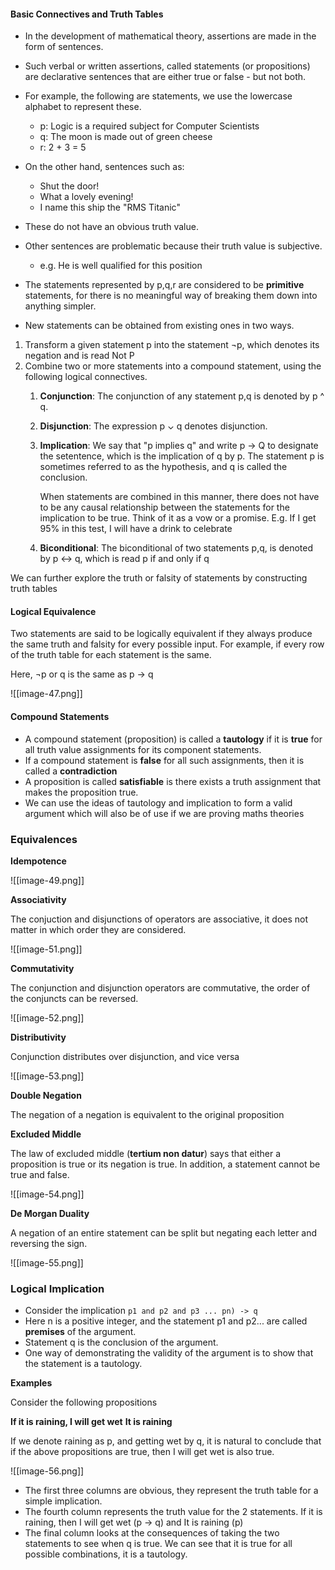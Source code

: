 #### Basic Connectives and Truth Tables

- In the development of mathematical theory, assertions are made in the form of sentences.
- Such verbal or written assertions, called statements (or propositions) are declarative sentences that are either true or false - but not both. 
- For example, the following are statements, we use the lowercase alphabet to represent these.
	- p: Logic is a required subject for Computer Scientists
	- q: The moon is made out of green cheese
	- r: 2 + 3 = 5

- On the other hand, sentences such as:
	- Shut the door!
	- What a lovely evening!
	- I name this ship the "RMS Titanic"
- These do not have an obvious truth value.
- Other sentences are problematic because their truth value is subjective. 
	- e.g. He is well qualified for this position

- The statements represented by p,q,r are considered to be **primitive** statements, for there is no meaningful way of breaking them down into anything simpler. 
- New statements can be obtained from existing ones in two ways. 

1. Transform a given statement p into the statement ¬p, which denotes its negation and is read Not P
2. Combine two or more statements into a compound statement, using the following logical connectives.
	1. **Conjunction**: The conjunction of any statement p,q is denoted by p ^ q.
	2. **Disjunction**: The expression p ⌄ q denotes disjunction. 
	3. **Implication**: We say that "p implies q" and write p -> Q to designate the setentence, which is the implication of q by p. The statement p is sometimes referred to as the hypothesis, and q is called the conclusion. 

		When statements are combined in this manner, there does not have to be any causal relationship between the statements for the implication to be true. Think of it as a vow or a promise. E.g. If I get 95% in this test, I will have a drink to celebrate
	4. **Biconditional**: The biconditional of two statements p,q, is denoted by p <-> q, which is read p if and only if q

We can further explore the truth or falsity of statements by constructing truth tables



#### Logical Equivalence

Two statements are said to be logically equivalent if they always produce the same truth and falsity for every possible input. For example, if every row of the truth table for each statement is the same.

Here, ¬p or q is the same as p -> q

![[image-47.png]]

#### Compound Statements

- A compound statement (proposition) is called a **tautology** if it is **true** for all truth value assignments for its component statements. 
- If a compound statement is **false** for all such assignments, then it is called a **contradiction** 
- A proposition is called **satisfiable** is there exists a truth assignment that makes the proposition true.
- We can use the ideas of tautology and implication to form a valid argument which will also be of use if we are proving maths theories

### Equivalences

**Idempotence**

![[image-49.png]]

**Associativity**

The conjuction and disjunctions of operators are associative, it does not matter in which order they are considered. 

![[image-51.png]]

**Commutativity**

The conjunction and disjunction operators are commutative, the order of the conjuncts can be reversed. 

![[image-52.png]]

**Distributivity**

Conjunction distributes over disjunction, and vice versa 

![[image-53.png]]

**Double Negation** 

The negation of a negation is equivalent to the original proposition

**Excluded Middle**

The law of excluded middle (**tertium non datur**) says that either a proposition is true or its negation is true. In addition, a statement cannot be true and false. 

![[image-54.png]]

**De Morgan Duality**

A negation of an entire statement can be split but negating each letter and reversing the sign. 

![[image-55.png]]
### Logical Implication

- Consider the implication `p1 and p2 and p3 ... pn) -> q`
- Here n is a positive integer, and the statement p1 and p2... are called **premises** of the argument. 
- Statement q is the conclusion of the argument. 
- One way of demonstrating the validity of the argument is to show that the statement is a tautology. 

**Examples**

Consider the following propositions

**If it is raining, I will get wet**
**It is raining**

If we denote raining as p, and getting wet by q, it is natural to conclude that if the above propositions are true, then I will get wet is also true. 

![[image-56.png]]

- The first three columns are obvious, they represent the truth table for a simple implication. 
- The fourth column represents the truth value for the 2 statements. If it is raining, then I will get wet (p -> q) and It is raining (p)
- The final column looks at the consequences of taking the two statements to see when q is true. We can see that it is true for all possible combinations, it is a tautology. 
